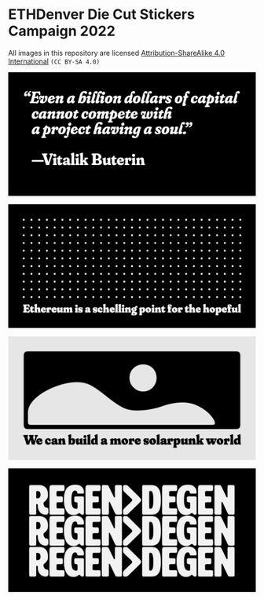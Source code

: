 # ETHDenver Die Cut Stickers Campaign 2022

All images in this repository are licensed [Attribution-ShareAlike 4.0 International](https://creativecommons.org/licenses/by-sa/4.0/) `(CC BY-SA 4.0)`

![Quote 001](images/quote-001-vitalik.png)

![Quote 002](images/quote-002-owocki.png)

![Quote 003](images/quote-003-solarpunk-world.png)

![Quote 004](images/quote-004-regen-degen.png)
